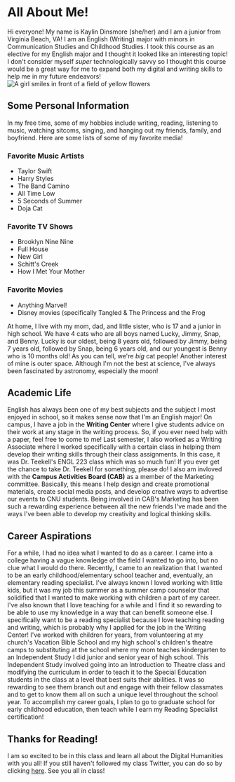 # All About Me!
Hi everyone! My name is Kaylin Dinsmore (she/her) and I am a junior from Virginia Beach, VA! I am an English (Writing) major with minors in Communication Studies and Childhood Studies. I took this course as an elective for my English major and I thought it looked like an interesting topic! I don't consider myself _super_ technologically savvy so I thought this course would be a great way for me to expand both my digital and writing skills to help me in my future endeavors! 
![A girl smiles in front of a field of yellow flowers](https://kaylindins.github.io/kaylin-dinsmore-CNU/images/profile.jpg)
## Some Personal Information
In my free time, some of my hobbies include writing, reading, listening to music, watching sitcoms, singing, and hanging out my friends, family, and boyfriend. Here are some lists of some of my favorite media! 
### Favorite Music Artists
* Taylor Swift
* Harry Styles
* The Band Camino
* All Time Low 
* 5 Seconds of Summer 
* Doja Cat
### Favorite TV Shows 
* Brooklyn Nine Nine 
* Full House 
* New Girl 
* Schitt's Creek 
* How I Met Your Mother 
### Favorite Movies 
* Anything Marvel! 
* Disney movies (specifically Tangled & The Princess and the Frog 

At home, I live with my mom, dad, and little sister, who is 17 and a junior in high school. We have 4 cats who are all boys named Lucky, Jimmy, Snap, and Benny. Lucky is our oldest, being 8 years old, followed by Jimmy, being 7 years old, followed by Snap, being 6 years old, and our youngest is Benny who is 10 months old! As you can tell, we're _big_ cat people! Another interest of mine is outer space. Although I'm not the best at science, I've always been fascinated by astronomy, especially the moon! 
## Academic Life 
English has always been one of my best subjects and the subject I most enjoyed in school, so it makes sense now that I'm an English major! On campus, I have a job in the **Writing Center** where I give students advice on their work at any stage in the writing process. So, if you ever need help with a paper, feel free to come to me! Last semester, I also worked as a Writing Associate where I worked specifically with a certain class in helping them develop their writing skills through their class assignments. In this case, it was Dr. Teekell's ENGL 223 class which was so much fun! If you ever get the chance to take Dr. Teekell for something, please do! I also am invloved with the **Campus Activities Board (CAB)** as a member of the Marketing committee. Basically, this means I help design and create promotional materials, create social media posts, and develop creative ways to advertise our events to CNU students. Being involved in CAB's Marketing has been such a rewarding experience between all the new friends I've made and the ways I've been able to develop my creativity and logical thinking skills.
## Career Aspirations 
For a while, I had no idea what I wanted to do as a career. I came into a college having a vague knowledge of the field I wanted to go into, but no clue what I would do there. Recently, I came to an realization that I wanted to be an early childhood/elementary school teacher and, eventually, an elementary reading specialist. I've always known I loved working with little kids, but it was my job this summer as a summer camp counselor that solidified that I wanted to make working with children a part of my career. I've also known that I love teaching for a while and I find it so rewarding to be able to use my knowledge in a way that can benefit someone else. I specifically want to be a reading specialist because I love teaching reading and writing, which is probably why I applied for the job in the Writing Center! I've worked with children for years, from volunteering at my church's Vacation Bible School and my high school's children's theatre camps to substituting at the school where my mom teaches kindergarten to an Independent Study I did junior and senior year of high school. This Independent Study involved going into an Introduction to Theatre class and modifying the curriculum in order to teach it to the Special Education students in the class at a level that best suits their abilities. It was so rewarding to see them branch out and engage with their fellow classmates and to get to know them all on such a unique level throughout the school year. To accomplish my career goals, I plan to go to graduate school for early childhood education, then teach while I earn my Reading Specialist certification!
## Thanks for Reading!
I am so excited to be in this class and learn all about the Digital Humanities with you all! If you still haven't followed my class Twitter, you can do so by clicking [here](https://twitter.com/kaylindins). See you all in class! 
